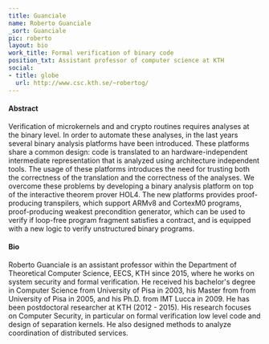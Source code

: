 ```yaml
---
title: Guanciale
name: Roberto Guanciale
_sort: Guanciale
pic: roberto
layout: bio
work_title: Formal verification of binary code
position_txt: Assistant professor of computer science at KTH
social:
- title: globe
  url: http://www.csc.kth.se/~robertog/
---
```


#### Abstract
Verification of microkernels and and crypto routines requires analyses at the binary level. In order to automate these analyses, in the last years several binary analysis platforms have been introduced. These platforms share a common design: code is translated to an hardware-independent intermediate representation that is analyzed
using architecture independent tools. The usage of these platforms introduces the need for trusting both the correctness of the translation and the correctness of the analyses. We overcome these problems by developing a binary analysis platform on top of the interactive theorem prover HOL4.
The new platforms provides proof-producing transpilers, which support ARMv8 and CortexM0 programs, proof-producing weakest precondition generator, which can be used to verify if loop-free program fragment satisfies a contract, and is equipped with a new logic to verify unstructured binary programs.

#### Bio
Roberto Guanciale is an assistant professor within the Department of Theoretical Computer Science, EECS, KTH since 2015, where he works on system security and formal verification. He received his bachelor's degree in Computer Science from University of Pisa in 2003, his Master from from University of Pisa in 2005, and his Ph.D. from
IMT Lucca in 2009. He has been postdoctoral researcher at KTH (2012 - 2015). His research focuses on Computer Security, in particular on formal verification low level code and design of separation kernels.  He also designed methods to analyze coordination of distributed services.
